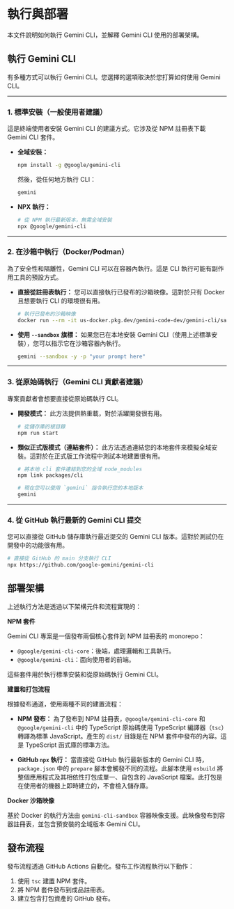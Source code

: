# 執行與部署

本文件說明如何執行 Gemini CLI，並解釋 Gemini CLI 使用的部署架構。

## 執行 Gemini CLI

有多種方式可以執行 Gemini CLI。您選擇的選項取決於您打算如何使用 Gemini CLI。

---

### 1. 標準安裝（一般使用者建議）

這是終端使用者安裝 Gemini CLI 的建議方式。它涉及從 NPM 註冊表下載 Gemini CLI 套件。

- **全域安裝：**

  ```bash
  npm install -g @google/gemini-cli
  ```

  然後，從任何地方執行 CLI：

  ```bash
  gemini
  ```

- **NPX 執行：**

  ```bash
  # 從 NPM 執行最新版本，無需全域安裝
  npx @google/gemini-cli
  ```

---

### 2. 在沙箱中執行（Docker/Podman）

為了安全性和隔離性，Gemini CLI 可以在容器內執行。這是 CLI 執行可能有副作用工具的預設方式。

- **直接從註冊表執行：**
  您可以直接執行已發布的沙箱映像。這對於只有 Docker 且想要執行 CLI 的環境很有用。
  ```bash
  # 執行已發布的沙箱映像
  docker run --rm -it us-docker.pkg.dev/gemini-code-dev/gemini-cli/sandbox:0.1.1
  ```
- **使用 `--sandbox` 旗標：**
  如果您已在本地安裝 Gemini CLI（使用上述標準安裝），您可以指示它在沙箱容器內執行。
  ```bash
  gemini --sandbox -y -p "your prompt here"
  ```

---

### 3. 從原始碼執行（Gemini CLI 貢獻者建議）

專案貢獻者會想要直接從原始碼執行 CLI。

- **開發模式：**
  此方法提供熱重載，對於活躍開發很有用。
  ```bash
  # 從儲存庫的根目錄
  npm run start
  ```
- **類似正式版模式（連結套件）：**
  此方法透過連結您的本地套件來模擬全域安裝。這對於在正式版工作流程中測試本地建置很有用。

  ```bash
  # 將本地 cli 套件連結到您的全域 node_modules
  npm link packages/cli

  # 現在您可以使用 `gemini` 指令執行您的本地版本
  gemini
  ```

---

### 4. 從 GitHub 執行最新的 Gemini CLI 提交

您可以直接從 GitHub 儲存庫執行最近提交的 Gemini CLI 版本。這對於測試仍在開發中的功能很有用。

```bash
# 直接從 GitHub 的 main 分支執行 CLI
npx https://github.com/google-gemini/gemini-cli
```

## 部署架構

上述執行方法是透過以下架構元件和流程實現的：

**NPM 套件**

Gemini CLI 專案是一個發布兩個核心套件到 NPM 註冊表的 monorepo：

- `@google/gemini-cli-core`：後端，處理邏輯和工具執行。
- `@google/gemini-cli`：面向使用者的前端。

這些套件用於執行標準安裝和從原始碼執行 Gemini CLI。

**建置和打包流程**

根據發布通道，使用兩種不同的建置流程：

- **NPM 發布：** 為了發布到 NPM 註冊表，`@google/gemini-cli-core` 和 `@google/gemini-cli` 中的 TypeScript 原始碼使用 TypeScript 編譯器（`tsc`）轉譯為標準 JavaScript。產生的 `dist/` 目錄是在 NPM 套件中發布的內容。這是 TypeScript 函式庫的標準方法。

- **GitHub `npx` 執行：** 當直接從 GitHub 執行最新版本的 Gemini CLI 時，`package.json` 中的 `prepare` 腳本會觸發不同的流程。此腳本使用 `esbuild` 將整個應用程式及其相依性打包成單一、自包含的 JavaScript 檔案。此打包是在使用者的機器上即時建立的，不會檢入儲存庫。

**Docker 沙箱映像**

基於 Docker 的執行方法由 `gemini-cli-sandbox` 容器映像支援。此映像發布到容器註冊表，並包含預安裝的全域版本 Gemini CLI。

## 發布流程

發布流程透過 GitHub Actions 自動化。發布工作流程執行以下動作：

1.  使用 `tsc` 建置 NPM 套件。
2.  將 NPM 套件發布到成品註冊表。
3.  建立包含打包資產的 GitHub 發布。
